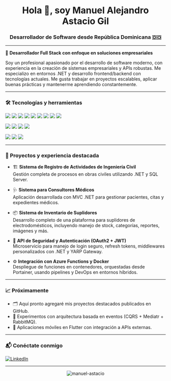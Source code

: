 <h1 align="center">Hola 👋, soy Manuel Alejandro Astacio Gil</h1>
<h3 align="center">Desarrollador de Software desde República Dominicana 🇩🇴</h3>

---

🎯 **Desarrollador Full Stack con enfoque en soluciones empresariales**
  
Soy un profesional apasionado por el desarrollo de software moderno, con experiencia en la creación de sistemas empresariales y APIs robustas. Me especializo en entornos .NET y desarrollo frontend/backend con tecnologías actuales. Me gusta trabajar en proyectos escalables, aplicar buenas prácticas y mantenerme aprendiendo constantemente.

---

### 🛠️ Tecnologías y herramientas

<p align="left">
  <!-- Lenguajes -->
  <img src="https://img.shields.io/badge/C%23-239120?style=flat-square&logo=c-sharp&logoColor=white" />
  <img src="https://img.shields.io/badge/.NET-512BD4?style=flat-square&logo=dotnet&logoColor=white" />
  <img src="https://img.shields.io/badge/Flutter-02569B?style=flat-square&logo=flutter&logoColor=white" />
  <img src="https://img.shields.io/badge/Dart-0175C2?style=flat-square&logo=dart&logoColor=white" />
  <img src="https://img.shields.io/badge/JavaScript-F7DF1E?style=flat-square&logo=javascript&logoColor=black" />
  <img src="https://img.shields.io/badge/TypeScript-3178C6?style=flat-square&logo=typescript&logoColor=white" />
  <img src="https://img.shields.io/badge/React-20232A?style=flat-square&logo=react&logoColor=61DAFB" />
  <img src="https://img.shields.io/badge/HTML5-E34F26?style=flat-square&logo=html5&logoColor=white" />
  <img src="https://img.shields.io/badge/CSS3-1572B6?style=flat-square&logo=css3&logoColor=white" />
</p>

<p align="left">
  <!-- Backend / Infraestructura -->
  <img src="https://img.shields.io/badge/Azure-0078D4?style=flat-square&logo=azure-devops&logoColor=white" />
  <img src="https://img.shields.io/badge/Docker-2496ED?style=flat-square&logo=docker&logoColor=white" />
  <img src="https://img.shields.io/badge/Azure%20Functions-0062AD?style=flat-square&logo=azure-functions&logoColor=white" />
  <img src="https://img.shields.io/badge/YARP-512BD4?style=flat-square&logo=reverse-proxy&logoColor=white" />
</p>

<p align="left">
  <!-- Bases de datos -->
  <img src="https://img.shields.io/badge/SQL_Server-CC2927?style=flat-square&logo=microsoft-sql-server&logoColor=white" />
  <img src="https://img.shields.io/badge/MongoDB-47A248?style=flat-square&logo=mongodb&logoColor=white" />
  <img src="https://img.shields.io/badge/CosmosDB-0062AD?style=flat-square&logo=azure-cosmos-db&logoColor=white" />
</p>

---

### 🧠 Proyectos y experiencia destacada

- 🏗️ **Sistema de Registro de Actividades de Ingeniería Civil**  
  Gestión completa de procesos en obras civiles utilizando .NET y SQL Server.

- 🩺 **Sistema para Consultores Médicos**  
  Aplicación desarrollada con MVC .NET para gestionar pacientes, citas y expedientes médicos.

- 📦 **Sistema de Inventario de Suplidores**  
  Desarrollo completo de una plataforma para suplidores de electrodomésticos, incluyendo manejo de stock, categorías, reportes, imágenes y más.

- 🔐 **API de Seguridad y Autenticación (OAuth2 + JWT)**  
  Microservicio para manejo de login seguro, refresh tokens, middlewares personalizados con .NET y YARP Gateway.

- ⚙️ **Integración con Azure Functions y Docker**  
  Despliegue de funciones en contenedores, orquestadas desde Portainer, usando pipelines y DevOps en entornos híbridos.

---

### 📈 Próximamente

- 🗂️ Aquí pronto agregaré mis proyectos destacados publicados en GitHub.  
- 🧪 Experimentos con arquitectura basada en eventos (CQRS + Mediatr + RabbitMQ).  
- 📱 Aplicaciones móviles en Flutter con integración a APIs externas.

---

### 📬 Conéctate conmigo

[![LinkedIn](https://img.shields.io/badge/LinkedIn-ManuelAstacio-blue?style=flat-square&logo=linkedin&logoColor=white)](https://www.linkedin.com/in/manuel-astacio/)
<!-- Puedes agregar más medios de contacto aquí en el futuro -->

---

<p align="center">
  <img src="https://komarev.com/ghpvc/?username=manuel-astacio&label=Profile%20views&color=0e75b6&style=flat" alt="manuel-astacio" />
</p>

